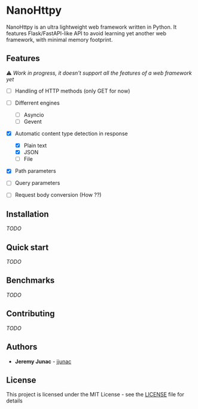 # NanoHttpy

NanoHttpy is an ultra lightweight web framework written in Python. It features Flask/FastAPI-like API to avoid learning
yet another web framework, with minimal memory footprint.


## Features

:warning: _Work in progress, it doesn't support all the features of a web framework yet_

 - [ ] Handling of HTTP methods (only GET for now)
 - [ ] Differrent engines
   - [ ] Asyncio
   - [ ] Gevent
 - [X] Automatic content type detection in response
   - [X] Plain text
   - [X] JSON
   - [ ] File
 - [X] Path parameters
 - [ ] Query parameters
 - [ ] Request body conversion (How ??)


## Installation

_TODO_


## Quick start

_TODO_


## Benchmarks

_TODO_


## Contributing

_TODO_

## Authors

 * **Jeremy Junac** - [jjunac](https://github.com/jjunac)

## License

This project is licensed under the MIT License - see the [LICENSE](LICENSE) file for details


